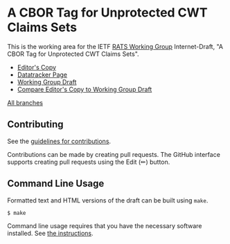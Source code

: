 # A CBOR Tag for Unprotected CWT Claims Sets

This is the working area for the IETF [RATS Working Group](https://datatracker.ietf.org/wg/rats/documents/) Internet-Draft, "A CBOR Tag for Unprotected CWT Claims Sets".

* [Editor's Copy](https://ietf-rats-wg.github.io/draft-ietf-rats-uccs/#go.draft-ietf-rats-uccs.html)
* [Datatracker Page](https://datatracker.ietf.org/doc/draft-ietf-rats-uccs)
* [Working Group Draft](https://datatracker.ietf.org/doc/html/draft-ietf-rats-uccs)
* [Compare Editor's Copy to Working Group Draft](https://ietf-rats-wg.github.io/draft-ietf-rats-uccs/#go.draft-ietf-rats-uccs.diff)

[All branches](https://ietf-rats-wg.github.io/draft-ietf-rats-uccs/)

## Contributing

See the
[guidelines for contributions](https://github.com/ietf-rats-wg/draft-ietf-rats-uccs/blob/main/CONTRIBUTING.md).

Contributions can be made by creating pull requests.
The GitHub interface supports creating pull requests using the Edit (✏) button.


## Command Line Usage

Formatted text and HTML versions of the draft can be built using `make`.

```sh
$ make
```

Command line usage requires that you have the necessary software installed.  See
[the instructions](https://github.com/martinthomson/i-d-template/blob/main/doc/SETUP.md).

